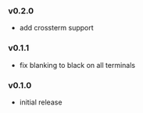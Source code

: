 ### v0.2.0
* add crossterm support

### v0.1.1
* fix blanking to black on all terminals

### v0.1.0
* initial release
